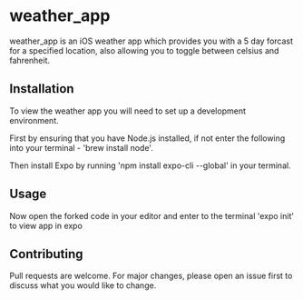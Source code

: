 # weather_app

weather_app is an iOS weather app which provides you with a 5 day forcast for a specified location, also allowing you to toggle between celsius and fahrenheit.

## Installation

To view the weather app you will need to set up a development environment. 

First by ensuring that you have Node.js installed, if not enter the following into your terminal - 'brew install node'.

Then install Expo by running 'npm install expo-cli --global' in your terminal.

## Usage

Now open the forked code in your editor and enter to the terminal 'expo init' to view app in expo

## Contributing
Pull requests are welcome. For major changes, please open an issue first to discuss what you would like to change.


